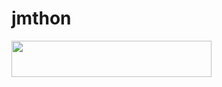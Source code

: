 # jmthon

<p align="left"><a href="https://heroku.com/deploy?template=https://github.com/hassnpop/mus"> <img src="https://img.shields.io/badge/Deploy%20To%20Heroku-purple?style=for-the-badge&logo=heroku" width="320" height="58.45"/></a></p>
